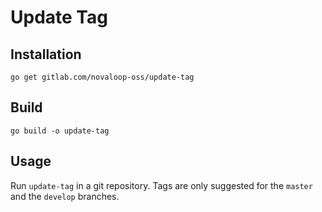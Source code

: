 # Update Tag

## Installation

`go get gitlab.com/novaloop-oss/update-tag`

## Build

`go build -o update-tag`

## Usage

Run `update-tag` in a git repository. Tags are only suggested for the `master` and the `develop` branches.